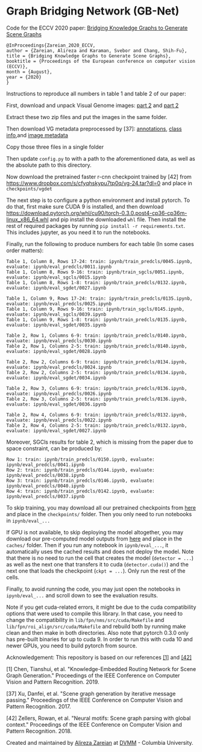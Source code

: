 # Graph Bridging Network (GB-Net)
Code for the ECCV 2020 paper: [Bridging Knowledge Graphs to Generate Scene Graphs](https://arxiv.org/pdf/2001.02314.pdf)
```
@InProceedings{Zareian_2020_ECCV,
author = {Zareian, Alireza and Karaman, Svebor and Chang, Shih-Fu},
title = {Bridging Knowledge Graphs to Generate Scene Graphs},
booktitle = {Proceedings of the European conference on computer vision (ECCV)},
month = {August},
year = {2020}
}
```

Instructions to reproduce all numbers in table 1 and table 2 of our paper:

First, download and unpack Visual Genome images: [part 2](https://cs.stanford.edu/people/rak248/VG_100K_2/images.zip) and [part 2](https://cs.stanford.edu/people/rak248/VG_100K_2/images2.zip)

Extract these two zip files and put the images in the same folder.

Then download VG metadata preprocessed by \[37\]: [annotations](http://svl.stanford.edu/projects/scene-graph/dataset/VG-SGG.h5), [class info](http://svl.stanford.edu/projects/scene-graph/dataset/VG-SGG-dicts.json),and [image metadata](http://svl.stanford.edu/projects/scene-graph/VG/image_data.json)

Copy those three files in a single folder

Then update `config.py` to with a path to the aforementioned data, as well as the absolute path to this directory.

Now download the pretrained faster r-cnn checkpoint trained by [42] from https://www.dropbox.com/s/cfyqhskypu7tp0q/vg-24.tar?dl=0 and place in `checkpoints/vgdet`

The next step is to configure a python environment and install pytorch. To do that, first make sure CUDA 9 is installed, and then download https://download.pytorch.org/whl/cu90/torch-0.3.0.post4-cp36-cp36m-linux_x86_64.whl and pip install the downloaded `whl` file. Then install the rest of required packages by running `pip install -r requirements.txt`. This includes jupyter, as you need it to run the notebooks.

Finally, run the following to produce numbers for each table (In some cases order matters):
```
Table 1, Column 8, Rows 17-24: train: ipynb/train_predcls/0045.ipynb, evaluate: ipynb/eval_predcls/0011.ipynb
Table 1, Column 8, Rows 9-16: train: ipynb/train_sgcls/0051.ipynb, evaluate: ipynb/eval_sgcls/0015.ipynb
Table 1, Column 8, Rows 1-8: train: ipynb/train_predcls/0132.ipynb, evaluate: ipynb/eval_sgdet/0027.ipynb

Table 1, Column 9, Rows 17-24: train: ipynb/train_predcls/0135.ipynb, evaluate: ipynb/eval_predcls/0025.ipynb
Table 1, Column 9, Rows 9-16: train: ipynb/train_sgcls/0145.ipynb, evaluate: ipynb/eval_sgcls/0039.ipynb
Table 1, Column 9, Rows 1-8: train: ipynb/train_predcls/0135.ipynb, evaluate: ipynb/eval_sgdet/0035.ipynb

Table 2, Row 1, Columns 6-9: train: ipynb/train_predcls/0140.ipynb, evaluate: ipynb/eval_predcls/0030.ipynb
Table 2, Row 1, Columns 2-5: train: ipynb/train_predcls/0140.ipynb, evaluate: ipynb/eval_sgdet/0028.ipynb

Table 2, Row 2, Columns 6-9: train: ipynb/train_predcls/0134.ipynb, evaluate: ipynb/eval_predcls/0024.ipynb
Table 2, Row 2, Columns 2-5: train: ipynb/train_predcls/0134.ipynb, evaluate: ipynb/eval_sgdet/0034.ipynb

Table 2, Row 3, Columns 6-9: train: ipynb/train_predcls/0136.ipynb, evaluate: ipynb/eval_predcls/0026.ipynb
Table 2, Row 3, Columns 2-5: train: ipynb/train_predcls/0136.ipynb, evaluate: ipynb/eval_sgdet/0036.ipynb

Table 2, Row 4, Columns 6-9: train: ipynb/train_predcls/0132.ipynb, evaluate: ipynb/eval_predcls/0022.ipynb
Table 2, Row 4, Columns 2-5: train: ipynb/train_predcls/0132.ipynb, evaluate: ipynb/eval_sgdet/0027.ipynb
```

Moreover, SGCls results for table 2, which is missing from the paper due to space constraint, can be produced by:
```
Row 1: train: ipynb/train_predcls/0150.ipynb, evaluate: ipynb/eval_predcls/0041.ipynb
Row 2: train: ipynb/train_predcls/0144.ipynb, evaluate: ipynb/eval_predcls/0038.ipynb
Row 3: train: ipynb/train_predcls/0146.ipynb, evaluate: ipynb/eval_predcls/0040.ipynb
Row 4: train: ipynb/train_predcls/0142.ipynb, evaluate: ipynb/eval_predcls/0037.ipynb
```

To skip training, you may download all our pretrained checkpoints from [here](https://www.dropbox.com/sh/r62mzgsg1f81776/AAAQKzPD8qJrBYeYzNHJ0p5Xa?dl=0) and place in the `checkpoints/` folder. Then you only need to run notebooks in `ipynb/eval_...`

If GPU is not available, to skip deploying the model altogether, you may download our pre-computed model outputs from [here](https://www.dropbox.com/sh/rbnkcnfh0bmw08m/AACVBegZ14YGG9XwcsmJFxFua?dl=0) and place in the `caches/` folder. Then if you run any notebook in `ipynb/eval_...`, it automatically uses the cached results and does not deploy the model. Note that there is no need to run the cell that creates the model (`detector = ...`) as well as the next one that transfers it to cuda (`detector.cuda()`) and the next one that loads the checkpoint (`ckpt = ...`). Only run the rest of the cells.

Finally, to avoid running the code, you may just open the notebooks in `ipynb/eval_...` and scroll down to see the evaluation results.

Note if you get cuda-related errors, it might be due to the cuda compatibility options that were used to compile this library. In that case, you need to change the compatibility in `lib/fpn/nms/src/cuda/Makefile` and `lib/fpn/roi_align/src/cuda/Makefile` and rebuild both by running make clean and then make in both directories. 
Also note that pytorch 0.3.0 only has pre-built binaries for up to cuda 9. In order to run this with cuda 10 and newer GPUs, you need to build pytorch from source.

Acknowledgement: This repository is based on our references [\[1\]](https://github.com/yuweihao/KERN) and [\[42\]](https://github.com/rowanz/neural-motifs)

[1] Chen, Tianshui, et al. "Knowledge-Embedded Routing Network for Scene Graph Generation." Proceedings of the IEEE Conference on Computer Vision and Pattern Recognition. 2019.

[37] Xu, Danfei, et al. "Scene graph generation by iterative message passing." Proceedings of the IEEE Conference on Computer Vision and Pattern Recognition. 2017.

[42] Zellers, Rowan, et al. "Neural motifs: Scene graph parsing with global context." Proceedings of the IEEE Conference on Computer Vision and Pattern Recognition. 2018.

Created and maintained by [Alireza Zareian](https://www.linkedin.com/in/az2407/) at [DVMM](http://www.ee.columbia.edu/ln/dvmm/) - Columbia University.
